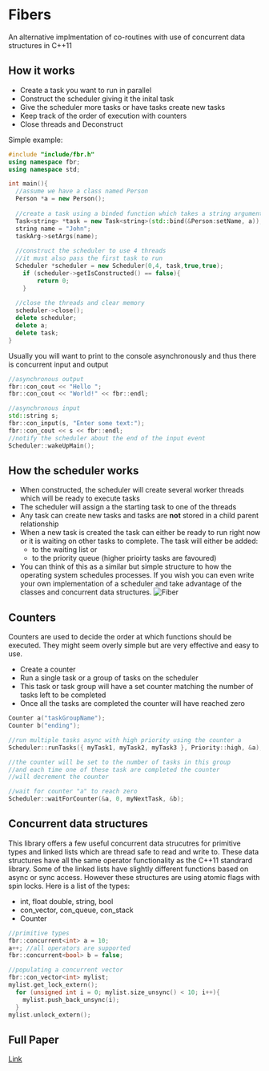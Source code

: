# Fibers
An alternative implmentation of co-routines with use of concurrent data structures in C++11

## How it works
- Create a task you want to run in parallel
- Construct the scheduler giving it the inital task
- Give the scheduler more tasks or have tasks create new tasks
- Keep track of the order of execution with counters
- Close threads and Deconstruct

Simple example:
```c++
#include "include/fbr.h"
using namespace fbr;
using namespace std;

int main(){
  //assume we have a class named Person
  Person *a = new Person();
  
  //create a task using a binded function which takes a string argument
  Task<string> *task = new Task<string>(std::bind(&Person:setName, a));
  string name = "John";
  taskArg->setArgs(name);
  
  //construct the scheduler to use 4 threads
  //it must also pass the first task to run
  Scheduler *scheduler = new Scheduler(0,4, task,true,true);
	if (scheduler->getIsConstructed() == false){
		return 0;
	}
  
  //close the threads and clear memory
  scheduler->close();
  delete scheduler;
  delete a;
  delete task;
}
```

Usually you will want to print to the console asynchronously and thus there is concurrent input and output
```c++
//asynchronous output
fbr::con_cout << "Hello ";
fbr::con_cout << "World!" << fbr::endl;

//asynchronous input
std::string s;
fbr::con_input(s, "Enter some text:");
fbr::con_cout << s << fbr::endl;
//notify the scheduler about the end of the input event
Scheduler::wakeUpMain(); 
```


## How the scheduler works
- When constructed, the scheduler will create several worker threads which will be ready to execute tasks
- The scheduler will assign a the starting task to one of the threads
- Any task can create new tasks and tasks are __not__ stored in a child parent relationship
- When a new task is created the task can either be ready to run right now or it is waiting on other tasks to complete. The task will either be added:
  - to the waiting list or 
  - to the priority queue (higher prioirty tasks are favoured)
- You can think of this as a similar but simple structure to how the operating system schedules processes. If you wish you can even write your own implementation of a scheduler and take advantage of the classes and concurrent data structures.
![Fiber](https://i.imgur.com/TqY5FSD.jpg)

## Counters
Counters are used to decide the order at which functions should be executed. They might seem overly simple but are very effective and easy to use.

- Create a counter
- Run a single task or a group of tasks on the scheduler
- This task or task group will have a set counter matching the number of tasks left to be completed
- Once all the tasks are completed the counter will have reached zero

```c++
Counter a("taskGroupName");
Counter b("ending");

//run multiple tasks async with high priority using the counter a
Scheduler::runTasks({ myTask1, myTask2, myTask3 }, Priority::high, &a);

//the counter will be set to the number of tasks in this group
//and each time one of these task are completed the counter
//will decrement the counter

//wait for counter "a" to reach zero
Scheduler::waitForCounter(&a, 0, myNextTask, &b);
```

## Concurrent data structures
This library offers a few useful concurrent data strucutres for primitive types and linked lists which are thread safe to read and write to. These data structures have all the same operator functionality as the C++11 standrard library. Some of the linked lists have slightly different functions based on async or sync access. However these structures are using atomic flags with spin locks. Here is a list of the types:
- int, float double, string, bool
- con_vector, con_queue, con_stack
- Counter

```c++
//primitive types
fbr::concurrent<int> a = 10;
a++; //all operators are supported
fbr::concurrent<bool> b = false;

//populating a concurrent vector
fbr::con_vector<int> mylist;
mylist.get_lock_extern();
  for (unsigned int i = 0; mylist.size_unsync() < 10; i++){
    mylist.push_back_unsync(i);
  }
mylist.unlock_extern();
```

## Full Paper
[Link](https://drive.google.com/file/d/0B5jMZRuZwkSrWWJuWmhwSFZTRW8/view)

